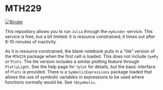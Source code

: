 # MTH229

[![Binder](https://mybinder.org/badge_logo.svg)](https://mybinder.org/v2/gh/mth229/229-projects/litea?labpath=00-blank-notebook.ipynb)

This repository allows you to run `Julia` through the `mybinder` service. This service is free, but a bit limited: it is resource constrained; it times out after 8-10 minutes of inactivity.

As it is resource constrained, the blank notebook pulls in a "lite" version of the `MTH229` package when the first cell is loaded. This does not include `SymPy` or `Plots`. The lite version includes a similar plotting feature through `PlotlyLight`. See the help page for `?plot` for details, but the basic interface of `Plots` is provided. There is a `SymbolicExpressions` package loaded that allows the use of symbolic variables in expressions to be used where functions normally would be. See `?@symbolic`.
